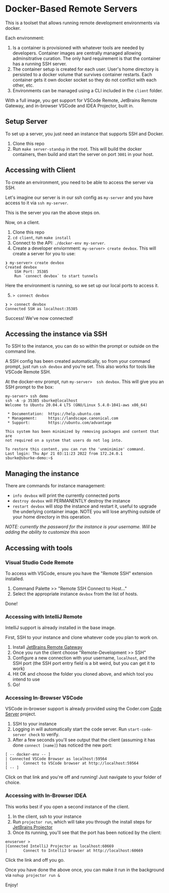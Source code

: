 # Docker-Based Remote Servers

This is a toolset that allows running remote development environments via docker.

Each environment:

1. Is a container is provisioned with whatever tools are needed by developers. Container images are centrally managed allowing adminsitrative curation.  The only hard requirement is that the container has a running SSH server.
2. The container setup is created for each user.  User's home directory is persisted to a docker volume that survives container restarts.  Each container gets it own docker 
socket so they do not conflict with each other, etc.
3. Environments can be managed using a CLI included in the `client` folder.

With a full image, you get support for VSCode Remote, JetBrains Remote Gateway, and in-browser VSCode and IDEA Projector, built in.

## Setup Server

To set up a server, you just need an instance that supports SSH and Docker.

1. Clone this repo
2. Run `make server-standup` in the root.  This will build the docker containers, then build and start the server on port `3001` in your host.


## Accessing with Client

To create an environment, you need to be able to access the server via SSH.

Let's imagine our  server is in our ssh config as `my-server` and you have access to it via `ssh my-server`.

This is the server you ran the above steps on.

Now, on a client.

1. Clone this repo
2. `cd client`, run `make install`
3. Connect to the API: `./docker-env my-server`.  
4. Create a developer enviornment: `my-server> create devbox`.  This will create a server for you to use:

```
❯ my-server> create devbox
Created devbox
	SSH Port: 35385
    Run `connect devbox` to start tunnels
```

Here the environment is running, so we set up our local ports to access it.

5. `> connect devbox`

```
❯ > connect devbox
Connected SSH as localhost:35385
```

Success! We've now connected!

## Accessing the instance via SSH

To SSH to the instance, you can do so within the prompt or outside on the command line.

A SSH config has been created automatically, so from your command prompt, just run `ssh devbox` and you're set. This also works for tools like VSCode Remote SSH.

At the docker-env prompt, run `my-server>  ssh devbox`.  This will give you an SSH prompt to the box:

```
my-server> ssh demo
ssh -A -p 35385 sburke@localhost
Welcome to Ubuntu 20.04.4 LTS (GNU/Linux 5.4.0-1041-aws x86_64)

 * Documentation:  https://help.ubuntu.com
 * Management:     https://landscape.canonical.com
 * Support:        https://ubuntu.com/advantage

This system has been minimized by removing packages and content that are
not required on a system that users do not log into.

To restore this content, you can run the 'unminimize' command.
Last login: Thu Apr 21 03:11:23 2022 from 172.24.0.1
sburke@sburke-demo:~$ 
```

## Managing the instance

There are commands for instance management:

* `info devbox` will print the currently connected ports
* `destroy devbox` will PERMANENTLY destroy the instance
* `restart devbox` will stop the instance and restart it, useful to upgrade the underlying container image. NOTE you will lose anything outside of your home directory in this operation. 

_NOTE: currently the password for the instance is your username.  Will be adding the ability to customize this soon_

## Accessing with tools

### Visual Studio Code Remote
To access with VSCode, ensure you have the "Remote SSH" extension installed.

1. Command Palette >> "Remote SSH Connect to Host..."
2. Select the appropriate instance `devbox` from the list of hosts.

Done!

### Accessing with IntelliJ Remote
IntelliJ support is already installed in the base image.

First, SSH to your instance and clone whatever code you plan to work on.


1. Install [JetBrains Remote Gateway](https://www.jetbrains.com/remote-development/gateway/)
2. Once you run the client choose "Remote-Development >> SSH"
3. Configure a new connection with your username, `localhost`, and the SSH port (the SSH port entry field is a bit weird, but you can get it to work)
4. Hit OK and choose the folder you cloned above, and which tool you intend to use
5. Go!

### Accessing In-Browser VSCode

VSCode in-browser support is already provided using the Coder.com [Code Server](https://github.com/coder/code-server) project.

1. SSH to your instance
2. Logging in will automatically start the code server. Run `start-code-server check` to verify.
3. After a few seconds you'll see output that the client (assuming it has done `connect [name]`) has noticed the new port:

```
[ -- docker-env -- ]
| Connected VSCode Browser as localhost:59564
|       Connect to VSCode browser at http://localhost:59564
[ -- ]
```

Click on that link and you're off and running!  Just navigate to your folder of choice.

### Accessing with In-Browser IDEA

This works best if you open a second instance of the client.

1. In the client, ssh to your instance
2. Run `projector run`, which will take you through the install steps for [JetBrains Projector](https://lp.jetbrains.com/projector/)
3. Once its running, you'll see that the port has been noticed by the client:

```
envserver > 
|Connected IntelliJ Projector as localhost:60669
|       Connect to IntelliJ browser at http://localhost:60669
```

Click the link and off you go.  

Once you have done the above once, you can make it run in the background via `nohup projector run &`

Enjoy!